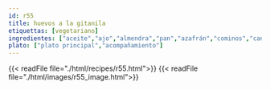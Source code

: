 ```yaml
---
id: r55
title: huevos a la gitanila
etiquettas: [vegetariano]
ingredientes: ["aceite","ajo","almendra","pan","azafrán","cominos","canela","agua","sal","huevo"]
plato: ["plato principal","acompañamiento"]
---
```


{{< readFile file="./html/recipes/r55.html">}}
{{< readFile file="./html/images/r55_image.html">}}